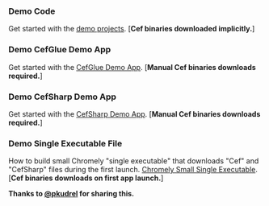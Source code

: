 ### Demo Code
Get started with the [demo projects](https://github.com/chromelyapps/Chromely/tree/master/src/Demos). [**Cef binaries downloaded implicitly.**]

### Demo CefGlue Demo App
Get started with the [CefGlue Demo App](https://github.com/chromelyapps/Chromely/tree/master/Demos/cefglue_demo_binaries). [**Manual Cef binaries downloads required.**]

### Demo CefSharp Demo App
Get started with the [CefSharp Demo App](https://github.com/chromelyapps/Chromely/tree/master/Demos/cefsharp_demo_binaries). [**Manual Cef binaries downloads required.**]

### Demo Single Executable File
How to build  small Chromely "single executable" that downloads "Cef" and "CefSharp" files during the first launch.
[Chromely Small Single Executable](https://github.com/pkudrel/ChromelySmallSingleExecutable). [**Cef binaries downloads on first app launch.**]

**Thanks to [@pkudrel](https://github.com/pkudrel) for sharing this.**
